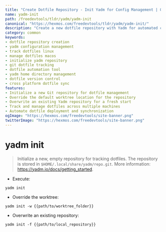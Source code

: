 ```yaml
---
title: "Create Dotfile Repository - Init Yadm for Config Management | Online Free DevTools by Hexmos"
name: yadm-init
path: /freedevtools/tldr/yadm/yadm-init
canonical: "https://hexmos.com/freedevtools/tldr/yadm/yadm-init/"
description: "Create a new dotfile repository with Yadm for automated config management. Track and manage dotfiles across multiple systems. Free online tool, no registration required."
category: common
keywords:
- dotfile repository creation
- yadm configuration management
- track dotfiles linux
- manage dotfiles macos
- initialize yadm repository
- git dotfile tracking
- dotfile automation tool
- yadm home directory management
- dotfile version control
- cross platform dotfile sync
features:
- Initialize a new Git repository for dotfile management
- Override the default worktree location for the repository
- Overwrite an existing Yadm repository for a fresh start
- Track and manage dotfiles across multiple machines
- Automate dotfile deployment and synchronization
ogImage: "https://hexmos.com/freedevtools/site-banner.png"
twitterImage: "https://hexmos.com/freedevtools/site-banner.png"
---
```


# yadm init

> Initialize a new, empty repository for tracking dotfiles.
> The repository is stored in `$HOME/.local/share/yadm/repo.git`.
> More information: <https://yadm.io/docs/getting_started>.

- Execute:

`yadm init`

- Override the worktree:

`yadm init -w {{path/to/worktree_folder}}`

- Overwrite an existing repository:

`yadm init -f {{path/to/local_repository}}`
